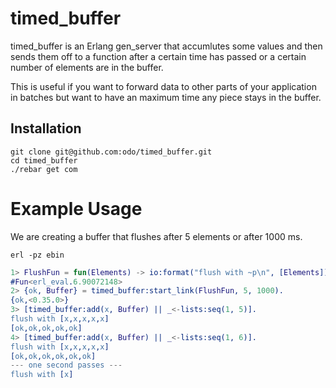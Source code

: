 # timed_buffer

timed_buffer is an Erlang gen_server that accumlutes some values
and then sends them off to a function after a certain time has passed
or a certain number of elements are in the buffer.

This is useful if you want to forward data to other parts of your application
in batches but want to have an maximum time any piece stays in the buffer.

## Installation

```
git clone git@github.com:odo/timed_buffer.git
cd timed_buffer
./rebar get com
```

# Example Usage

We are creating a buffer that flushes after 5 elements or after 1000 ms.

`erl -pz ebin`

```erlang
1> FlushFun = fun(Elements) -> io:format("flush with ~p\n", [Elements]) end.
#Fun<erl_eval.6.90072148>
2> {ok, Buffer} = timed_buffer:start_link(FlushFun, 5, 1000).
{ok,<0.35.0>}
3> [timed_buffer:add(x, Buffer) || _<-lists:seq(1, 5)].
flush with [x,x,x,x,x]
[ok,ok,ok,ok,ok]
4> [timed_buffer:add(x, Buffer) || _<-lists:seq(1, 6)].
flush with [x,x,x,x,x]
[ok,ok,ok,ok,ok,ok]
--- one second passes ---
flush with [x]
```
